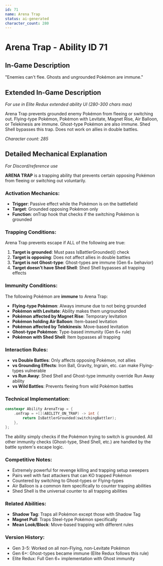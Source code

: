 ```yaml
---
id: 71
name: Arena Trap
status: ai-generated
character_count: 280
---
```


# Arena Trap - Ability ID 71

## In-Game Description
"Enemies can't flee. Ghosts and ungrounded Pokémon are immune."

## Extended In-Game Description
*For use in Elite Redux extended ability UI (280-300 chars max)*

Arena Trap prevents grounded enemy Pokémon from fleeing or switching out. Flying-type Pokémon, Pokémon with Levitate, Magnet Rise, Air Balloon, or Telekinesis are immune. Ghost-type Pokémon are also immune. Shed Shell bypasses this trap. Does not work on allies in double battles.

*Character count: 285*

## Detailed Mechanical Explanation
*For Discord/reference use*

**ARENA TRAP** is a trapping ability that prevents certain opposing Pokémon from fleeing or switching out voluntarily.

### Activation Mechanics:
- **Trigger**: Passive effect while the Pokémon is on the battlefield
- **Target**: Grounded opposing Pokémon only
- **Function**: onTrap hook that checks if the switching Pokémon is grounded

### Trapping Conditions:
Arena Trap prevents escape if ALL of the following are true:
1. **Target is grounded**: Must pass IsBattlerGrounded() check
2. **Target is opposing**: Does not affect allies in double battles
3. **Target is not Ghost-type**: Ghost-types are immune (Gen 6+ behavior)
4. **Target doesn't have Shed Shell**: Shed Shell bypasses all trapping effects

### Immunity Conditions:
The following Pokémon are **immune** to Arena Trap:
- **Flying-type Pokémon**: Always immune due to not being grounded
- **Pokémon with Levitate**: Ability makes them ungrounded
- **Pokémon affected by Magnet Rise**: Temporary levitation
- **Pokémon holding Air Balloon**: Item-based levitation
- **Pokémon affected by Telekinesis**: Move-based levitation
- **Ghost-type Pokémon**: Type-based immunity (Gen 6+ rule)
- **Pokémon with Shed Shell**: Item bypasses all trapping

### Interaction Rules:
- **vs Double Battles**: Only affects opposing Pokémon, not allies
- **vs Grounding Effects**: Iron Ball, Gravity, Ingrain, etc. can make Flying-types vulnerable
- **vs Run Away**: Shed Shell and Ghost-type immunity override Run Away ability
- **vs Wild Battles**: Prevents fleeing from wild Pokémon battles

### Technical Implementation:
```c
constexpr Ability ArenaTrap = {
    .onTrap = +[](ABILITY_ON_TRAP) -> int { 
        return IsBattlerGrounded(switchingBattler); 
    },
};
```

The ability simply checks if the Pokémon trying to switch is grounded. All other immunity checks (Ghost-type, Shed Shell, etc.) are handled by the battle system's escape logic.

### Competitive Notes:
- Extremely powerful for revenge killing and trapping setup sweepers
- Pairs well with fast attackers that can KO trapped Pokémon
- Countered by switching to Ghost-types or Flying-types
- Air Balloon is a common item specifically to counter trapping abilities
- Shed Shell is the universal counter to all trapping abilities

### Related Abilities:
- **Shadow Tag**: Traps all Pokémon except those with Shadow Tag
- **Magnet Pull**: Traps Steel-type Pokémon specifically
- **Mean Look/Block**: Move-based trapping with different rules

### Version History:
- Gen 3-5: Worked on all non-Flying, non-Levitate Pokémon
- Gen 6+: Ghost-types became immune (Elite Redux follows this rule)
- Elite Redux: Full Gen 6+ implementation with Ghost immunity